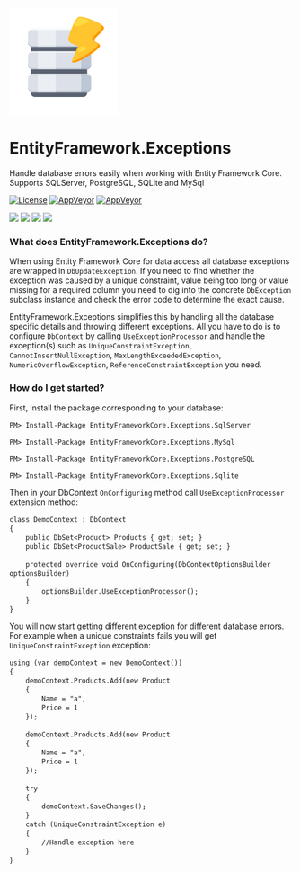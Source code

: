 ![EntityFramework.Exceptions](Icon.png "EntityFramework.Exceptions")

# EntityFramework.Exceptions
Handle database errors easily when working with Entity Framework Core. Supports SQLServer, PostgreSQL, SQLite and MySql

[![License](https://img.shields.io/badge/License-Apache%202.0-blue.svg?style=flat-square&logo=Apache)](License.md)
[![AppVeyor](https://img.shields.io/appveyor/build/Giorgi/EntityFramework-Exceptions/master.svg?style=flat-square&logo=appveyor)](https://ci.appveyor.com/project/Giorgi/entityframework-exceptions)
[![AppVeyor](https://img.shields.io/appveyor/tests/Giorgi/EntityFramework-Exceptions/master?style=flat-square&logo=appveyor)](https://ci.appveyor.com/project/Giorgi/entityframework-exceptions/build/tests)

[![](https://img.shields.io/nuget/dt/EntityFrameworkCore.Exceptions.SqlServer.svg?label=EntityFrameworkCore.Exceptions.SqlServer&style=flat-square&logo=Nuget)](https://www.nuget.org/packages/EntityFrameworkCore.Exceptions.SqlServer/)
[![](https://img.shields.io/nuget/dt/EntityFrameworkCore.Exceptions.PostgreSQL.svg?label=EntityFrameworkCore.Exceptions.PostgreSQL&style=flat-square&logo=Nuget)](https://www.nuget.org/packages/EntityFrameworkCore.Exceptions.PostgreSQL/)
[![](https://img.shields.io/nuget/dt/EntityFrameworkCore.Exceptions.MySQL.svg?label=EntityFrameworkCore.Exceptions.MySQL&style=flat-square&logo=Nuget)](https://www.nuget.org/packages/EntityFrameworkCore.Exceptions.MySQL/)
[![](https://img.shields.io/nuget/dt/EntityFrameworkCore.Exceptions.Sqlite.svg?label=EntityFrameworkCore.Exceptions.Sqlite&style=flat-square&logo=Nuget)](https://www.nuget.org/packages/EntityFrameworkCore.Exceptions.Sqlite/)

### What does EntityFramework.Exceptions do?

When using Entity Framework Core for data access all database exceptions are wrapped in `DbUpdateException`. If you need to find 
whether the exception was caused by a unique constraint, value being too long or value missing for a required column you need to dig into 
the concrete `DbException` subclass instance and check the error code to determine the exact cause.

EntityFramework.Exceptions simplifies this by handling all the database specific details and throwing different exceptions. All you have
to do is to configure `DbContext` by calling `UseExceptionProcessor` and handle the exception(s) such as `UniqueConstraintException`,
`CannotInsertNullException`, `MaxLengthExceededException`, `NumericOverflowException`, `ReferenceConstraintException` you need.

### How do I get started?
First, install the package corresponding to your database:

```
PM> Install-Package EntityFrameworkCore.Exceptions.SqlServer
```

```
PM> Install-Package EntityFrameworkCore.Exceptions.MySql
```

```
PM> Install-Package EntityFrameworkCore.Exceptions.PostgreSQL
```

```
PM> Install-Package EntityFrameworkCore.Exceptions.Sqlite
```

Then in your DbContext `OnConfiguring` method call `UseExceptionProcessor` extension method:

```
class DemoContext : DbContext
{
    public DbSet<Product> Products { get; set; }
    public DbSet<ProductSale> ProductSale { get; set; }

    protected override void OnConfiguring(DbContextOptionsBuilder optionsBuilder)
    {
        optionsBuilder.UseExceptionProcessor();
    }
}
```    

You will now start getting different exception for different database errors. For example when a unique constraints fails you will get `UniqueConstraintException` exception:

```
using (var demoContext = new DemoContext())
{
    demoContext.Products.Add(new Product
    {
        Name = "a",
        Price = 1
    });

    demoContext.Products.Add(new Product
    {
        Name = "a",
        Price = 1
    });

    try
    {
        demoContext.SaveChanges();
    }
    catch (UniqueConstraintException e)
    {
        //Handle exception here
    }
}
```
